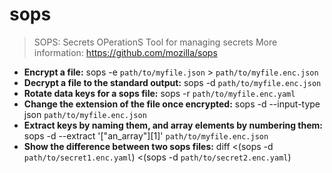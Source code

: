 # sops
> SOPS: Secrets OPerationS
> Tool for managing secrets
> More information: <https://github.com/mozilla/sops>
- **Encrypt a file:**
sops -e `path/to/myfile.json` > `path/to/myfile.enc.json`
- **Decrypt a file to the standard output:**
sops -d `path/to/myfile.enc.json`
- **Rotate data keys for a sops file:**
sops -r `path/to/myfile.enc.yaml`
- **Change the extension of the file once encrypted:**
sops -d --input-type json `path/to/myfile.enc.json`
- **Extract keys by naming them, and array elements by numbering them:**
sops -d --extract '["an_array"][1]' `path/to/myfile.enc.json`
- **Show the difference between two sops files:**
diff <(sops -d `path/to/secret1.enc.yaml`) <(sops -d `path/to/secret2.enc.yaml`)
